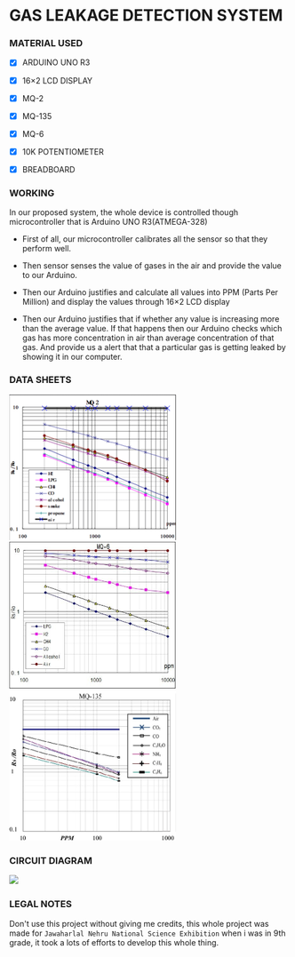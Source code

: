 # GAS LEAKAGE DETECTION SYSTEM

### MATERIAL USED
- [x]  ARDUINO UNO R3
- [x] 16×2 LCD DISPLAY
- [x] MQ-2
- [x] MQ-135
- [x] MQ-6
- [x] 10K POTENTIOMETER
- [x] BREADBOARD



### WORKING 
In our proposed system, the whole device is controlled though
microcontroller that is Arduino UNO R3(ATMEGA-328)

- First of all, our microcontroller calibrates all the sensor so
that they perform well.
- Then sensor senses the value of gases in the air and
provide the value to our Arduino.

- Then our Arduino justifies and calculate all values into
PPM (Parts Per Million) and display the values through
16×2 LCD display

- Then our Arduino justifies that if whether any value is
increasing more than the average value. If that happens then our Arduino checks which gas has
more concentration in air than average concentration of
that gas. And provide us a alert that that a particular gas is
getting leaked by showing it in our computer.

### DATA SHEETS
<img src = "./assets/MQ2.png" width = 300>
<img src = "./assets/MQ6.png" width = 300>
<img src = "./assets/MQ135.png" width = 300>

### CIRCUIT DIAGRAM

<img src = "./assets/circuit.png" width >

### LEGAL NOTES
Don't use this project without giving me credits, this whole project was made for `Jawaharlal Nehru National Science Exhibition` when i was in 9th grade, it took a lots of efforts to develop this whole thing. 